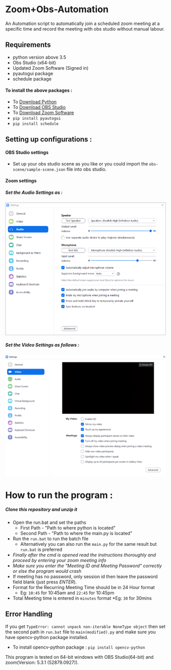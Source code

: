 # Zoom+Obs-Automation
An Automation script to automatically join a scheduled zoom meeting at a specific time and record the meeting with obs studio without manual labour.

## Requirements 
-  python version above 3.5
-  Obs Studio (x64-bit)
-  Updated Zoom Software (Signed in)
-  pyautogui package
-  schedule package

#### To install the above packages :
+ To [Download Python](https://www.python.org/downloads/)
+ To [Download OBS Studio](https://obsproject.com/download)
+ To [Download Zoom Software](https://zoom.us/download#client_4meeting)
+ `pip install pyautogui`
+ `pip install schedule`

## Setting up configurations :

#### OBS Studio settings
+ Set up your obs studio scene as you like or you could import the `obs-scene/sample-scene.json` file into obs studio.
#### Zoom settings
##### Set the Audio Settings as :
<img src = "configurations/audio_settings.png" width = "600">

##### Set the Video Settings as follows :
<img src = "configurations/video_settings.png" width = "600">

# How to run the program :
##### Clone this repository and unzip it
* Open the run.bat and set the paths
  * First Path - "Path to where python is located"
  * Second Path - "Path to where the main.py is located"
* Run the `run.bat` to run the batch file
  * Alternatively you can also run the `main.py` for the same result but `run.bat` is preferred
* *Finally after the cmd is opened read the instructions thoroughly and proceed by entering your zoom meeting info*
* *Make sure you enter the "Meeting ID and Meeting Password" correctly or else the program would crash*
* If meeting has no password, only session id then leave the password field blank (just press *ENTER*).
* Format for the Recurring Meeting Time should be in 24 Hour format
  * Eg: `10:45` for 10:45am and `22:45` for 10:45pm 
* Total Meeting time is entered in `minutes` format
  *Eg: `30` for 30mins

## Error Handling
If you get `TypeError: cannot unpack non-iterable NoneType object` then set the second path in `run.bat` file to `main(modified).py` and make sure you have opencv-python package installed.
+ To install opencv-python package : `pip install opencv-python`



This program is tested on 64-bit windows with OBS Studio(64-bit) and zoom(Version: 5.3.1 (52879.0927)).